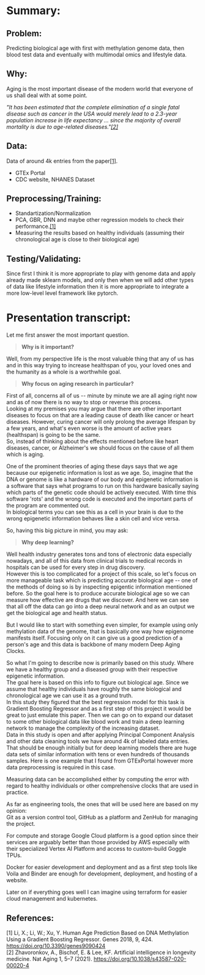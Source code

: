 # Summary:

## Problem:  
Predicting biological age with first with methylation genome data, then blood test data and eventually with multimodal omics and lifestyle data.  
## Why:  
Aging is the most important disease of the modern world that everyone of us shall deal with at some point.
  
*"It has been estimated that the complete elimination of a single fatal disease such as cancer in the USA would merely lead to a 2.3-year population increase in life expectancy ... since the majority of overall mortality is due to age-related diseases."[[2]](#ref2)*

## Data:  
Data of around 4k entries from the paper[[1]](#ref1).  
- GTEx Portal  
- CDC website, NHANES Dataset  
## Preprocessing/Training:  
- Standartization/Normalization  
- PCA, GBR, DNN and maybe other regression models to check their performance.[[1]](#ref1)  
- Measuring the results based on healthy individuals (assuming their chronological age is close to their biological age)  
## Testing/Validating:  
Since first I think it is more appropriate to play with genome data and apply already made sklearn models, and only then when we will add other types of data like lifestyle information then it is more appropriate to integrate a more low-level level framework like pytorch.  


# Presentation transcript:

Let me first answer the most important question. 

> **Why is it important?** 

Well, from my perspective life is the most valuable thing that any of us has and in this way trying to increase healthspan of you, your loved ones and the
humanity as a whole is a worthwhile goal. 

> **Why focus on aging research in particular?**

First of all, concerns all of us -- minute by minute we are all aging right now and as of now there is no way to stop or reverse this process.  
Looking at my premises you may argue that there are other important diseases to focus on that are a leading cause of death like cancer or heart diseases.
However, curing cancer will only prolong the average lifespan by a few years, and what's even worse is the amount of active years (healthspan) is going to be the same.   
So, instead of thinking about the effects mentioned before like heart diseases, cancer, or Alzheimer's we should focus on the cause of all them which is aging. 

One of the prominent theories of aging these days says that we age because our epigenetic information is lost as we age. 
So, imagine that the DNA or genome is like a hardware of our body and epigenetic information is a software that says what programs to run on this hardware basically saying which parts of the genetic 
code should be actively executed. With time this software 'rots' and the wrong code is executed and the important parts of the program are commented out.  
In biological terms you can see this as a cell in your brain is due to the wrong epigenetic 
information behaves like a skin cell and vice versa. 

So, having this big picture in mind, you may ask:  
> **Why deep learning?** 

Well health industry generates tons and tons of electronic data especially nowadays, and all 
of this data from clinical trials to medical records in hospitals can be used for every step in drug discovery.  
However this is too complicated for a project of this scale, so let's focus on more manageable task which is predicting accurate biological age -- one of the methods of doing so is by inspecting epigentic information mentioned before. So the goal here is to produce accurate biological age so we can measure how effective are drugs that we discover. And here we can see that all off the data can go into a deep neural network and as an output we get 
the biological age and health status.

But I would like to start with something even simpler, for example using only methylation data of the genome, that is basically one way how epigenome manifests itself. Focusing only on it can give us a good prediction of a person's age and this
data is backbone of many modern Deep Aging Clocks.

So what I'm going to describe now is primarily based on this study. Where we have a healthy group and a diseased group with their respective epigenetic information.  
The goal here is based on this info to figure out biological age. Since we assume that healthy individuals have roughly the same biological and chronological age we can use it as a ground truth.  
In this study they figured that the best regression 
model for this task is Gradient Boosting Regressor and as a first step of this project it would be great to just emulate this paper. Then we can go on to expand our dataset to some other biological data like blood work and train a deep learning network to manage the complexity of the increasing dataset.  
Data in this study is open and after applying Principal Component Analysis and other data cleaning tools we have around 4k of labeled data entries.  
That should be enough initially but for deep learning models there are huge data sets of similar information with tens or even hundreds of thousands samples. Here is one example that I found from GTExPortal however more data preprocessing is required in this case. 

Measuring data can be accomplished either by computing the error with regard to healthy individuals or other comprehensive clocks that are used in practice.

As far as engineering tools, the ones that will be used here are based on my opinion:  
Git as a version control tool, GitHub as a platform and ZenHub for managing the project.

For compute and storage Google Cloud platform is a good option since their services are arguably better than those provided by AWS especially with their
specialized Vertex AI Platform and access to custom-build Goggle TPUs. 

Docker for easier development and deployment and as a first step tools like Voila and Binder are enough for development, deployment, and hosting of a 
website. 

Later on if everything goes well I can imagine using terraform for easier cloud management and kubernetes.  


## References:  
[1]<a name="ref1"></a>
Li, X.; Li, W.; Xu, Y. Human Age Prediction Based on DNA Methylation Using a
Gradient Boosting Regressor. Genes 2018, 9, 424.
https://doi.org/10.3390/genes9090424   
[2]<a name="ref2"></a>
Zhavoronkov, A., Bischof, E. & Lee, KF. Artificial intelligence in
longevity medicine. Nat Aging 1, 5–7 (2021).
https://doi.org/10.1038/s43587-020-00020-4   
